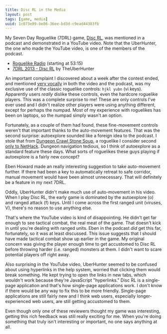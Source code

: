 ```yaml
---
title: Disc RL in the Media
layout: post
tags: [game, media]
uuid: 1c073e89-be86-36ee-bd3d-c9ead44383fb
---
```


My Seven Day Roguelike (7DRL) game, [Disc RL](/blog/2013/03/17/), was
mentioned in a podcast and demonstrated in a YouTube video. Note that
the UberHunter, the one who made the YouTube video, is one of the
members of the podcast.

 * [Roguelike Radio][rr] (starting at 53:15)
 * [7DRL 2013 - Disc RL][yt] by TheUberHunter

An important complaint I discovered about a week after the contest
ended, and mentioned [very vocally][jo] in both the video and the
podcast, was my exclusive use of the classic roguelike controls: `hjkl
yubn` (vi keys). Apparently users *really* dislike these controls,
even the hardcore roguelike players. This was a complete surprise to
me! These are only controls I've ever used and I didn't realize other
players were using anything different, except for perhaps the numpad.
Most of my experience with roguelikes has been on laptops, so the
numpad simply wasn't an option.

Fortunately, as a couple of them had found, these fine-movement
controls weren't that important thanks to the auto-movement features.
That was the second surprise: autoexplore sounded like a foreign idea
to the podcast. I stole that from [Dungeon Crawl Stone Soup][dcss], a
roguelike I consider second [only to NetHack](/blog/2008/09/17/).
Dungeon navigation tedious, so I think of autoexplore as a standard
feature these days. What sorts of roguelikes these guys playing if
autoexplore is a fairly new concept?

Eben Howard made an really interesting suggestion to take
auto-movement further. If there had been a key to automatically
retreat to safe corridor, manual movement would have been almost
unnecessary. That will definitely be a feature in my next 7DRL.

Oddly, UberHunter didn't make much use of auto-movement in his video.
When I play Disc RL, the early game is dominated by the autoexplore
(o) and ranged attack (f) keys. Until I come across the first ranged
unit (viruses, V), there's no reason to use anything else.

That's where the YouTube video is kind of disappointing. He didn't get
far enough to see tactical combat, the real meat of the game. That
doesn't kick in until you're dealing with ranged units. Eben in the
podcast *did* get this far, fortunately, so it was at least discussed.
This issue suggests that I should have made tactical combat show up
earlier in the game. My original concern was giving the player enough
time to get accustomed to Disc RL before throwing harder (i.e. ranged)
monsters at them. I didn't want to scare potential players off right
away.

Also surprising in the YouTube video, UberHunter seemed to be confused
about using hyperlinks in the help system, worried that clicking them
would break something. He kept trying to open the links in new tabs,
which wouldn't work because they're JavaScript "hyperlinks." Disc RL
is a single-page application and that's how single-page applications
work. I don't know if there would be any way to fix this to be more
friendly. Single-page applications are still fairly new and I think
web users, especially longer-experienced web users, are still getting
accustomed to them.

Even though only one of these reviewers thought my game was
interesting, getting this rich feedback was still really exciting for
me. When you're doing something that truly isn't interesting or
important, no one says anything at all.


[rr]: http://www.roguelikeradio.com/2013/04/episode-67-7drls-2013-overview.html
[yt]: http://youtu.be/0d94WcOo4jU
[jo]: http://7drl.org/author/jo/
[dcss]: http://crawl.develz.org/
